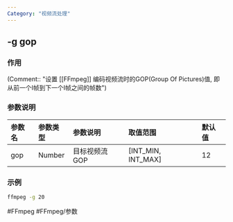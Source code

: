 ```yaml
---
Category: "视频流处理"
---
```


## -g gop

### 作用
(Comment:: "设置 [[FFmpeg]] 编码视频流时的GOP(Group Of Pictures)值, 即从前一个I帧到下一个I帧之间的帧数")

### 参数说明
|参数名|参数类型|参数说明|取值范围|默认值|
|:-|:-|:-|:-|:-|
|gop|Number|目标视频流GOP|[INT_MIN, INT_MAX]|12|

### 示例
```bash
ffmpeg -g 20
```

#FFmpeg #FFmpeg/参数
